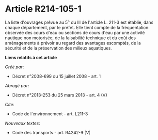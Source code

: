 # Article R214-105-1

La liste d'ouvrages prévue au 5° du III de l'article L. 211-3 est établie, dans chaque département, par le préfet. Elle tient
compte de la fréquentation observée des cours d'eau ou sections de cours d'eau par une activité nautique non motorisée, de la
faisabilité technique et du coût des aménagements à prévoir au regard des avantages escomptés, de la sécurité et de la
préservation des milieux aquatiques.

**Liens relatifs à cet article**

_Créé par_:

  - Décret n°2008-699 du 15 juillet 2008 - art. 1

_Abrogé par_:

  - Décret n°2013-253 du 25 mars 2013 - art. 4 (V)

_Cite_:

  - Code de l'environnement - art. L211-3

_Nouveaux textes_:

  - Code des transports - art. R4242-9 (V)
